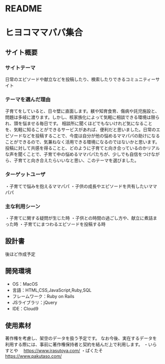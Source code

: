 # README

# ヒヨコママパパ集合
## サイト概要
### サイトテーマ
​日常のエピソードや献立などを投稿したり、検索したりできるコミュニティーサイト
### テーマを選んだ理由
子育てをしていると、日々壁に直面します。躾や知育食育、傷病や託児施設と、問題は多岐に渡ります。しかし、核家族化によって気軽に相談できる環境は限られ、頭を悩ませる毎日です。
相談所に聞くほどでもないけれど気になることを、気軽に知ることができるサービスがあれば、便利だと思いました。日常のエピソードなどを投稿することで、今度は自分が他の悩めるママパパの助けになることができるので、気兼ねなく活用できる環境になるのではないかと思います。
投稿に対して共感を得ることと、どのように子育てと向き合っているのかリアルな声を聞くことで、子育て中の悩めるママパパたちが、少しでも自信をつけながら、子育てと向き合えたらいいなと思い、このテーマを選びました。
​
### ターゲットユーザ
・子育てで悩みを抱えるママパパ
・子供の成長やエピソードを共有したいママパパ
​
### 主な利用シーン
・子育てに関する疑問が生じた時
・子供との時間の過ごし方や、献立に煮詰まった時
・子育てにまつわるエピソードを投稿する時
​
## 設計書
後ほど作成予定
​
## 開発環境
- OS：MacOS
- 言語：HTML,CSS,JavaScript,Ruby,SQL
- フレームワーク：Ruby on Rails
- JSライブラリ：jQuery
- IDE：Cloud9
​
## 使用素材
著作権を考慮し、架空のデータを扱う予定です。
なお今後、実在するデータを利用する際には、事前に著作権保持者と契約を結んだ上で利用します。
・いらすとや
　https://www.irasutoya.com/
・ぱくたそ
　https://www.pakutaso.com/